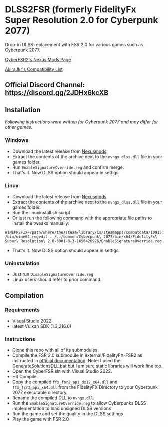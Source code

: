 # DLSS2FSR (formerly FidelityFx Super Resolution 2.0 for Cyberpunk 2077)
Drop-in DLSS replacement with FSR 2.0 for various games such as Cyberpunk 2077.

[CyberFSR2's Nexus Mods Page](https://www.nexusmods.com/cyberpunk2077/mods/3001/)

[AkiraJkr's Compatibility List](https://docs.google.com/spreadsheets/d/1XyIoSqo6JQxrpdS9l5l_nZUPvFo1kUaU_Uc2DzsFlQw/edit?usp=sharing)

## Official Discord Channel: https://discord.gg/2JDHx6kcXB

## Installation
*Following instructions were written for Cyberpunk 2077 and may differ for other games.*
### Windows 
* Download the latest release from [Nexusmods](https://www.nexusmods.com/cyberpunk2077/mods/3001?tab=files).
* Extract the contents of the archive next to the `nvngx_dlss.dll` file in your games folder.
* Run `EnableSignatureOverride.reg` and confirm merge.
* That's it. Now DLSS option should appear in settigs.

### Linux
* Download the latest release from [Nexusmods](https://www.nexusmods.com/cyberpunk2077/mods/3001?tab=files).
* Extract the contents of the archive next to the `nvngx_dlss.dll` file in your games folder.
* Run the linuxinstall.sh script
* Or just run the following command with the appropriate file paths to install the tweaks manually:
```
WINEPREFIX=/path/where/the/steam/library/is/steamapps/compatdata/1091500/pfx /bin/wine64 regedit ../../common/Cyberpunk\ 2077/bin/x64/FidelityFx\ Super\ Resolution\ 2.0-3001-0-3-1656426926/EnableSignatureOverride.reg
```
* That's it. Now DLSS option should appear in settigs.

### Uninstallation
* Just run `DisableSignatureOverride.reg`
* Linux users should refer to prior command.

## Compilation

### Requirements
* Visual Studio 2022
* latest Vulkan SDK (1.3.216.0)

### Instructions
* Clone this repo with all of its submodules.
* Compile the FSR 2.0 submodule in external/FidelityFX-FSR2 as instructed in [official documentation](https://github.com/GPUOpen-Effects/FidelityFX-FSR2#quick-start-checklist). Note: I used the GenerateSolutionsDLL.bat but I am sure static libraries will work fine too.
* Open the CyberFSR.sln with Visual Studio 2022.
* Hit Compile.
* Copy the compiled `ffx_fsr2_api_dx12_x64.dll` and `ffx_fsr2_api_x64.dll` from the FidelityFX Directory to your Cyberpunk 2077 executable directory.
* Rename the compiled DLL to `nvngx.dll`.
* Run the `EnableSignatureOverride.reg` to allow Cyberpunks DLSS implementation to load unsigned DLSS versions
* Run the game and set the quality in the DLSS settings
* Play the game with FSR 2.0
